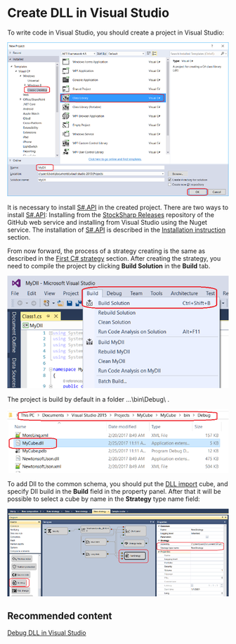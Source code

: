 # Create DLL in Visual Studio

To write code in Visual Studio, you should create a project in Visual Studio:

![Designer Creating a DLL cube in Visual Studio 00](../images/Designer_Creating_DLL_element_in_Visual_Studio_00.png)

It is necessary to install [S\#.API](StockSharpAbout.md) in the created project. There are two ways to install [S\#.API](StockSharpAbout.md): Installing from the [StockSharp Releases](https://github.com/StockSharp/StockSharp/releases/) repository of the GitHub web service and installing from Visual Studio using the Nuget service. The installation of [S\#.API](StockSharpAbout.md) is described in the [Installation instruction](StockSharpInstall.md) section. 

From now forward, the process of a strategy creating is the same as described in the [First C\# strategy](Designer_Creating_strategy_from_source_code.md) section. After creating the strategy, you need to compile the project by clicking **Build Solution** in the **Build** tab.

![Designer Creating a DLL cube in Visual Studio 01](../images/Designer_Creating_DLL_element_in_Visual_Studio_01.png)

The project is build by default in a folder …\\bin\\Debug\\ .

![Designer Creating a DLL cube in Visual Studio 02](../images/Designer_Creating_DLL_element_in_Visual_Studio_02.png)

To add Dll to the common schema, you should put the [DLL import](Designer_DLL_Strategy.md) cube, and specify Dll build in the **Build** field in the property panel. After that it will be possible to select a cube by name in the **Strategy** type name field:

![Designer Creating a DLL cube in Visual Studio 03](../images/Designer_Creating_DLL_element_in_Visual_Studio_03.png)

## Recommended content

[Debug DLL in Visual Studio](Designer_Debugging_DLL_using_Visual_Studio.md)
